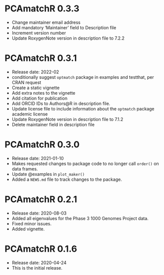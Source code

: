 # PCAmatchR 0.3.3
* Change maintainer email address
* Add mandatory ‘Maintainer’ field to Description file
* Increment version number
* Update RoxygenNote version in description file to 7.2.2

# PCAmatchR 0.3.1
* Release date:  2022-02
* conditionally suggest `optmatch` package in examples and testthat, per CRAN request
* Create a static vignette
* Add extra notes to the vignette
* Add citation for publication
* Add ORCID IDs to Authors@R in description file.
* Update license file to include information about the `optmatch` package academic license
* Update RoxygenNote version in description file to 7.1.2
* Delete maintainer field in description file

# PCAmatchR 0.3.0
* Release date: 2021-01-10
* Makes requested changes to package code to no longer call `order()` on data frames.
* Update @examples in `plot_maker()`
* Added a `NEWS.md` file to track changes to the package.

# PCAmatchR 0.2.1
* Release date: 2020-08-03
* Added all eigenvalues for the Phase 3 1000 Genomes Project data.
* Fixed minor issues.
* Added vignette.
 

# PCAmatchR 0.1.6
* Release date: 2020-04-24
* This is the initial release.
